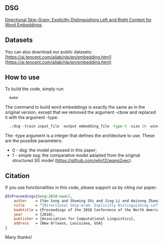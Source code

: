 ## DSG

[Directional Skip-Gram: Explicitly Distinguishing Left and Right Context for Word Embeddings](http://aclweb.org/anthology/N18-2028)

## Datasets

You can also download our public datasets: [https://ai.tencent.com/ailab/nlp/en/embedding.html](https://ai.tencent.com/ailab/nlp/en/embedding.html)

## How to use 
To build the code, simply run:

``` python
  make
```

The command to build word embeddings is exactly the same as in the original version, except that we removed the argument -cbow and replaced it with the argument -type:

``` python
  ./dsg -train input_file -output embedding_file -type 0 -size 50 -window 5 -negative 10 -hs 0 -sample 1e-4 -threads 1 -binary 1 -iter 5
```

The -type argument is a integer that defines the architecture to use. These are the possible parameters:  
- 0 - dsg: the model proposed in this paper;
- 1 - simple ssg: the comparative model adopted from the original structured SG model (https://github.com/wlin12/wang2vec).


## Citation

If you use functionalities in this code, please support us by citing our paper:

```bibtex
@InProceedings{Song:2018:naacl,
	author    = {Yan Song and Shuming Shi and Jing Li and Haisong Zhang},
	title     = "{Directional Skip-Gram: Explicitly Distinguishing Left and Right Context for Word Embeddings}",
	booktitle = {Proceedings of the 2018 Conference of the North American Chapter of the Association for Computational Linguistics: Human Language Technologies},
	year      = {2018},
	publisher = {Association for Computational Linguistics},
	address   = {New Orleans, Louisiana, USA}
}
```

Many thanks!

